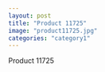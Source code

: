 ```yaml
---
layout: post
title: "Product 11725"
image: "product11725.jpg"
categories: "category1"
---
```

Product 11725
